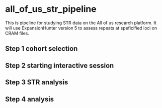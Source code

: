 # all_of_us_str_pipeline
This is pipeline for studying STR data on the All of us research platform.
It will use ExpansionHunter version 5 to assess repeats at speficified loci on CRAM files.

## Step 1 cohort selection

## Step 2 starting interactive session

## Step 3 STR analysis

## Step 4 analysis


